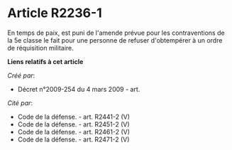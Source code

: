 # Article R2236-1

En temps de paix, est puni de l'amende prévue pour les contraventions de la 5e classe le fait pour une personne de refuser
d'obtempérer à un ordre de réquisition militaire.

**Liens relatifs à cet article**

_Créé par_:

  - Décret n°2009-254 du 4 mars 2009 - art.

_Cité par_:

  - Code de la défense. - art. R2441-2 (V)
  - Code de la défense. - art. R2451-2 (V)
  - Code de la défense. - art. R2461-2 (V)
  - Code de la défense. - art. R2471-2 (V)
